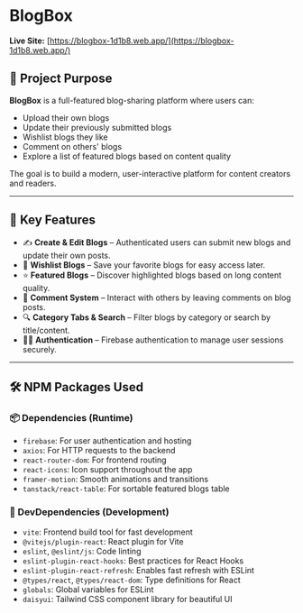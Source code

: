 # BlogBox

**Live Site:** [https://blogbox-1d1b8.web.app/](https://blogbox-1d1b8.web.app/)

## 📌 Project Purpose

**BlogBox** is a full-featured blog-sharing platform where users can:
- Upload their own blogs
- Update their previously submitted blogs
- Wishlist blogs they like
- Comment on others' blogs
- Explore a list of featured blogs based on content quality

The goal is to build a modern, user-interactive platform for content creators and readers.

---

## 🌟 Key Features

- ✍️ **Create & Edit Blogs** – Authenticated users can submit new blogs and update their own posts.
- 📌 **Wishlist Blogs** – Save your favorite blogs for easy access later.
- ⭐ **Featured Blogs** – Discover highlighted blogs based on long content quality.
- 💬 **Comment System** – Interact with others by leaving comments on blog posts.
- 🔍 **Category Tabs & Search** – Filter blogs by category or search by title/content.
- 🧑‍💻 **Authentication** – Firebase authentication to manage user sessions securely.

---

## 🛠️ NPM Packages Used

### 📦 Dependencies (Runtime)
- `firebase`: For user authentication and hosting
- `axios`: For HTTP requests to the backend
- `react-router-dom`: For frontend routing
- `react-icons`: Icon support throughout the app
- `framer-motion`: Smooth animations and transitions
- `tanstack/react-table`: For sortable featured blogs table

### 🧪 DevDependencies (Development)
- `vite`: Frontend build tool for fast development
- `@vitejs/plugin-react`: React plugin for Vite
- `eslint`, `@eslint/js`: Code linting
- `eslint-plugin-react-hooks`: Best practices for React Hooks
- `eslint-plugin-react-refresh`: Enables fast refresh with ESLint
- `@types/react`, `@types/react-dom`: Type definitions for React
- `globals`: Global variables for ESLint
- `daisyui`: Tailwind CSS component library for beautiful UI
